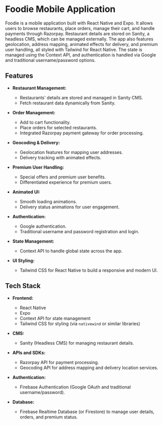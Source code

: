 # Foodie Mobile Application

Foodie is a mobile application built with React Native and Expo. It allows users to browse restaurants, place orders, manage their cart, and handle payments through Razorpay. Restaurant details are stored on Sanity, a headless CMS, which can be managed externally. The app also features geolocation, address mapping, animated effects for delivery, and premium user handling, all styled with Tailwind for React Native. The state is managed using the Context API, and authentication is handled via Google and traditional username/password options.

## Features

- **Restaurant Management:**
  - Restaurants' details are stored and managed in Sanity CMS.
  - Fetch restaurant data dynamically from Sanity.

- **Order Management:**
  - Add to cart functionality.
  - Place orders for selected restaurants.
  - Integrated Razorpay payment gateway for order processing.

- **Geocoding & Delivery:**
  - Geolocation features for mapping user addresses.
  - Delivery tracking with animated effects.
  
- **Premium User Handling:**
  - Special offers and premium user benefits.
  - Differentiated experience for premium users.

- **Animated UI:**
  - Smooth loading animations.
  - Delivery status animations for user engagement.

- **Authentication:**
  - Google authentication.
  - Traditional username and password registration and login.

- **State Management:**
  - Context API to handle global state across the app.

- **UI Styling:**
  - Tailwind CSS for React Native to build a responsive and modern UI.

## Tech Stack

- **Frontend:**
  - React Native
  - Expo
  - Context API for state management
  - Tailwind CSS for styling (via `nativewind` or similar libraries)
  
- **CMS:**
  - Sanity (Headless CMS) for managing restaurant details.

- **APIs and SDKs:**
  - Razorpay API for payment processing.
  - Geocoding API for address mapping and delivery location services.

- **Authentication:**
  - Firebase Authentication (Google OAuth and traditional username/password).

- **Database:**
  - Firebase Realtime Database (or Firestore) to manage user details, orders, and premium status.

